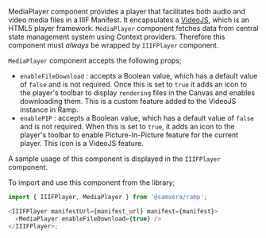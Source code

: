 MediaPlayer component provides a player that facilitates both audio and video media files in a IIIF Manifest. It encapsulates a [VideoJS](https://videojs.com/), which is an HTML5 player framework. `MediaPlayer` component fetches data from central state management system using Context providers. Therefore this component must *always* be wrapped by `IIIFPlayer` component.

`MediaPlayer` component accepts the following props;

- `enableFileDownload` : accepts a Boolean value, which has a default value of `false` and is not required. Once this is set to `true` it adds an icon to the player's toolbar to display `rendering` files in the Canvas and enables downloading them. This is a custom feature added to the VideoJS instance in Ramp.
- `enablePIP` : accepts a Boolean value, which has a default value of `false` and is not required. When this is set to `true`, it adds an icon to the player's toolbar to enable Picture-In-Picture feature for the current player. This icon is a VideoJS feature.

A sample usage of this component is displayed in the `IIIFPlayer` component.

To import and use this component from the library;
```js static
import { IIIFPlayer, MediaPlayer } from '@samvera/ramp';

<IIIFPlayer manifestUrl={manifest_url} manifest={manifest}>
  <MediaPlayer enableFileDownload={true} />
</IIIFPlayer>;
```
